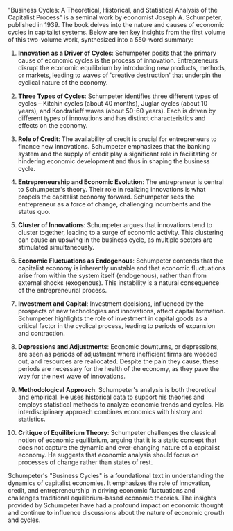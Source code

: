 "Business Cycles: A Theoretical, Historical, and Statistical Analysis of the Capitalist Process" is a seminal work by economist Joseph A. Schumpeter, published in 1939. The book delves into the nature and causes of economic cycles in capitalist systems. Below are ten key insights from the first volume of this two-volume work, synthesized into a 550-word summary:

1. **Innovation as a Driver of Cycles**: Schumpeter posits that the primary cause of economic cycles is the process of innovation. Entrepreneurs disrupt the economic equilibrium by introducing new products, methods, or markets, leading to waves of 'creative destruction' that underpin the cyclical nature of the economy.

2. **Three Types of Cycles**: Schumpeter identifies three different types of cycles – Kitchin cycles (about 40 months), Juglar cycles (about 10 years), and Kondratieff waves (about 50-60 years). Each is driven by different types of innovations and has distinct characteristics and effects on the economy.

3. **Role of Credit**: The availability of credit is crucial for entrepreneurs to finance new innovations. Schumpeter emphasizes that the banking system and the supply of credit play a significant role in facilitating or hindering economic development and thus in shaping the business cycle.

4. **Entrepreneurship and Economic Evolution**: The entrepreneur is central to Schumpeter's theory. Their role in realizing innovations is what propels the capitalist economy forward. Schumpeter sees the entrepreneur as a force of change, challenging incumbents and the status quo.

5. **Cluster of Innovations**: Schumpeter argues that innovations tend to cluster together, leading to a surge of economic activity. This clustering can cause an upswing in the business cycle, as multiple sectors are stimulated simultaneously.

6. **Economic Fluctuations as Endogenous**: Schumpeter contends that the capitalist economy is inherently unstable and that economic fluctuations arise from within the system itself (endogenous), rather than from external shocks (exogenous). This instability is a natural consequence of the entrepreneurial process.

7. **Investment and Capital**: Investment decisions, influenced by the prospects of new technologies and innovations, affect capital formation. Schumpeter highlights the role of investment in capital goods as a critical factor in the cyclical process, leading to periods of expansion and contraction.

8. **Depressions and Adjustments**: Economic downturns, or depressions, are seen as periods of adjustment where inefficient firms are weeded out, and resources are reallocated. Despite the pain they cause, these periods are necessary for the health of the economy, as they pave the way for the next wave of innovations.

9. **Methodological Approach**: Schumpeter's analysis is both theoretical and empirical. He uses historical data to support his theories and employs statistical methods to analyze economic trends and cycles. His interdisciplinary approach combines economics with history and statistics.

10. **Critique of Equilibrium Theory**: Schumpeter challenges the classical notion of economic equilibrium, arguing that it is a static concept that does not capture the dynamic and ever-changing nature of a capitalist economy. He suggests that economic analysis should focus on processes of change rather than states of rest.

Schumpeter's "Business Cycles" is a foundational text in understanding the dynamics of capitalist economies. It emphasizes the role of innovation, credit, and entrepreneurship in driving economic fluctuations and challenges traditional equilibrium-based economic theories. The insights provided by Schumpeter have had a profound impact on economic thought and continue to influence discussions about the nature of economic growth and cycles.
